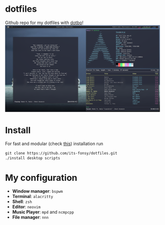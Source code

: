 # dotfiles
Github repo for my dotfiles with [dotbo](https://github.com/anishathalye/dotbot)!
![screenshot](screen.png "screenshot")

# Install
For fast and modular (check [this](https://github.com/anishathalye/dotbot/pull/11#issuecomment-73082152)) installation run

	git clone https://github.com/its-fonsy/dotfiles.git
	./install desktop scripts

# My configuration

+ **Window manager**: `bspwm`
+ **Terminal**: `alacritty`
+ **Shell**: `zsh`
+ **Editor**: `neovim`
+ **Music Player**: `mpd` and `ncmpcpp`
+ **File manager**: `nnn`
